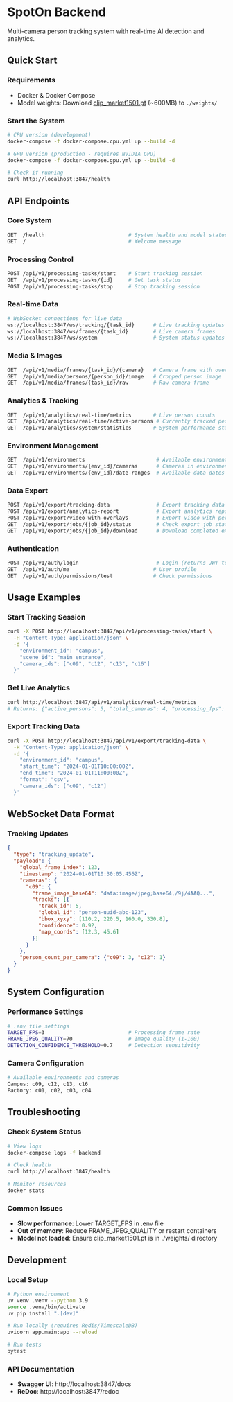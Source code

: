 # SpotOn Backend

Multi-camera person tracking system with real-time AI detection and analytics.

## Quick Start

### Requirements
- Docker & Docker Compose
- Model weights: Download [clip_market1501.pt](https://drive.google.com/uc?id=1GnyAVeNOg3Yug1KBBWMKKbT2x43O5Ch7) (~600MB) to `./weights/`

### Start the System
```bash
# CPU version (development)
docker-compose -f docker-compose.cpu.yml up --build -d

# GPU version (production - requires NVIDIA GPU)
docker-compose -f docker-compose.gpu.yml up --build -d

# Check if running
curl http://localhost:3847/health
```

## API Endpoints

### Core System
```bash
GET  /health                           # System health and model status
GET  /                                 # Welcome message
```

### Processing Control
```bash
POST /api/v1/processing-tasks/start    # Start tracking session
GET  /api/v1/processing-tasks/{id}     # Get task status
POST /api/v1/processing-tasks/stop     # Stop tracking session
```

### Real-time Data
```bash
# WebSocket connections for live data
ws://localhost:3847/ws/tracking/{task_id}      # Live tracking updates
ws://localhost:3847/ws/frames/{task_id}        # Live camera frames
ws://localhost:3847/ws/system                  # System status updates
```

### Media & Images
```bash
GET  /api/v1/media/frames/{task_id}/{camera}   # Camera frame with overlays
GET  /api/v1/media/persons/{person_id}/image   # Cropped person image
GET  /api/v1/media/frames/{task_id}/raw        # Raw camera frame
```

### Analytics & Tracking
```bash
GET  /api/v1/analytics/real-time/metrics       # Live person counts
GET  /api/v1/analytics/real-time/active-persons # Currently tracked people
GET  /api/v1/analytics/system/statistics       # System performance stats
```

### Environment Management
```bash
GET  /api/v1/environments                       # Available environments (Campus, Factory)
GET  /api/v1/environments/{env_id}/cameras      # Cameras in environment
GET  /api/v1/environments/{env_id}/date-ranges  # Available data dates
```

### Data Export
```bash
POST /api/v1/export/tracking-data               # Export tracking data (CSV/JSON)
POST /api/v1/export/analytics-report            # Export analytics report
POST /api/v1/export/video-with-overlays         # Export video with person boxes
GET  /api/v1/export/jobs/{job_id}/status        # Check export job status
GET  /api/v1/export/jobs/{job_id}/download      # Download completed export
```

### Authentication
```bash
POST /api/v1/auth/login                         # Login (returns JWT token)
GET  /api/v1/auth/me                           # User profile
GET  /api/v1/auth/permissions/test             # Check permissions
```

## Usage Examples

### Start Tracking Session
```bash
curl -X POST http://localhost:3847/api/v1/processing-tasks/start \
  -H "Content-Type: application/json" \
  -d '{
    "environment_id": "campus",
    "scene_id": "main_entrance", 
    "camera_ids": ["c09", "c12", "c13", "c16"]
  }'
```

### Get Live Analytics
```bash
curl http://localhost:3847/api/v1/analytics/real-time/metrics
# Returns: {"active_persons": 5, "total_cameras": 4, "processing_fps": 12.3}
```

### Export Tracking Data
```bash
curl -X POST http://localhost:3847/api/v1/export/tracking-data \
  -H "Content-Type: application/json" \
  -d '{
    "environment_id": "campus",
    "start_time": "2024-01-01T10:00:00Z",
    "end_time": "2024-01-01T11:00:00Z",
    "format": "csv",
    "camera_ids": ["c09", "c12"]
  }'
```

## WebSocket Data Format

### Tracking Updates
```json
{
  "type": "tracking_update",
  "payload": {
    "global_frame_index": 123,
    "timestamp": "2024-01-01T10:30:05.456Z",
    "cameras": {
      "c09": {
        "frame_image_base64": "data:image/jpeg;base64,/9j/4AAQ...",
        "tracks": [{
          "track_id": 5,
          "global_id": "person-uuid-abc-123",
          "bbox_xyxy": [110.2, 220.5, 160.0, 330.8],
          "confidence": 0.92,
          "map_coords": [12.3, 45.6]
        }]
      }
    },
    "person_count_per_camera": {"c09": 3, "c12": 1}
  }
}
```

## System Configuration

### Performance Settings
```bash
# .env file settings
TARGET_FPS=3                           # Processing frame rate
FRAME_JPEG_QUALITY=70                  # Image quality (1-100)
DETECTION_CONFIDENCE_THRESHOLD=0.7     # Detection sensitivity
```

### Camera Configuration
```bash
# Available environments and cameras
Campus: c09, c12, c13, c16
Factory: c01, c02, c03, c04
```

## Troubleshooting

### Check System Status
```bash
# View logs
docker-compose logs -f backend

# Check health
curl http://localhost:3847/health

# Monitor resources
docker stats
```

### Common Issues
- **Slow performance**: Lower TARGET_FPS in .env file
- **Out of memory**: Reduce FRAME_JPEG_QUALITY or restart containers
- **Model not loaded**: Ensure clip_market1501.pt is in ./weights/ directory

## Development

### Local Setup
```bash
# Python environment
uv venv .venv --python 3.9
source .venv/bin/activate
uv pip install ".[dev]"

# Run locally (requires Redis/TimescaleDB)
uvicorn app.main:app --reload

# Run tests
pytest
```

### API Documentation
- **Swagger UI**: http://localhost:3847/docs
- **ReDoc**: http://localhost:3847/redoc